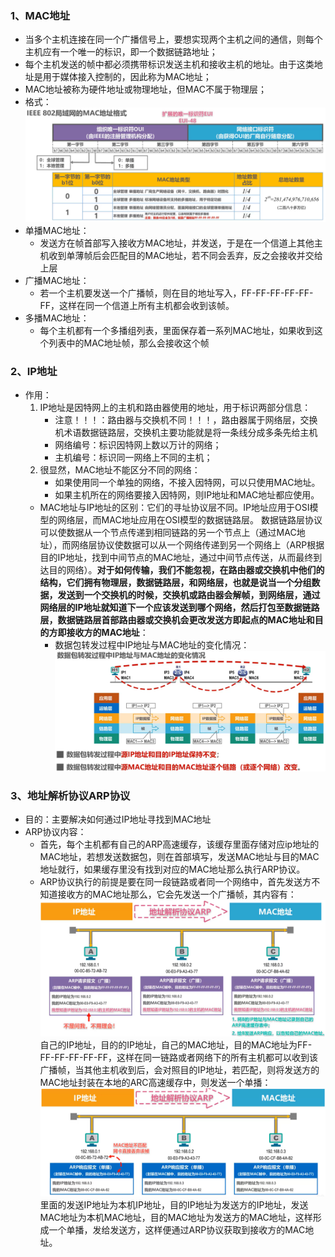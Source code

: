 ### 1、MAC地址
+ 当多个主机连接在同一个广播信号上，要想实现两个主机之间的通信，则每个主机应有一个唯一的标识，即一个数据链路地址；
+ 每个主机发送的帧中都必须携带标识发送主机和接收主机的地址。由于这类地址是用于媒体接入控制的，因此称为MAC地址；
+ MAC地址被称为硬件地址或物理地址，但MAC不属于物理层；
+ 格式：![MAC格式](计算机网络/imgs/3.6(11).png)
+ 单播MAC地址：
	+ 发送方在帧首部写入接收方MAC地址，并发送，于是在一个信道上其他主机收到单薄帧后会匹配目的MAC地址，若不同会丢弃，反之会接收并交给上层
+ 广播MAC地址：
	+ 若一个主机要发送一个广播帧，则在目的地址写入，FF-FF-FF-FF-FF-FF，这样在同一个信道上所有主机都会收到该帧。
+ 多播MAC地址：
	+ 每个主机都有一个多播组列表，里面保存着一系列MAC地址，如果收到这个列表中的MAC地址帧，那么会接收这个帧
### 2、IP地址
+ 作用：
	1. IP地址是因特网上的主机和路由器使用的地址，用于标识两部分信息：
		+ 注意！！！：<font>路由器与交换机不同！！！，路由器属于网络层，交换机术语数据链路层，交换机主要功能就是将一条线分成多条先给主机</font>
		+ 网络编号：标识因特网上数以万计的网络；
		+ 主机编号：标识同一网络上不同的主机；
	3. 很显然，MAC地址不能区分不同的网络：
		+ 如果使用同一个单独的网络，不接入因特网，可以只使用MAC地址。
		+ 如果主机所在的网络要接入因特网，则IP地址和MAC地址都应使用。
	+ MAC地址与IP地址的区别：<font>它们的寻址协议层不同。IP地址应用于OSI模型的网络层，而MAC地址应用在OSI模型的数据链路层。 数据链路层协议可以使数据从一个节点传递到相同链路的另一个节点上（通过MAC地址），而网络层协议使数据可以从一个网络传递到另一个网络上（ARP根据目的IP地址，找到中间节点的MAC地址，通过中间节点传送，从而最终到达目的网络）。</font>**对于如何传输，我们不能忽视，在路由器或交换机中他们的结构，它们拥有物理层，数据链路层，和网络层，也就是说当一个分组数据，发送到一个交换机的时候，交换机或路由器会解帧，到网络层，通过网络层的IP地址就知道下一个应该发送到哪个网络，然后打包至数据链路层，数据链路层首部路由器或交换机会更改发送方即起点的MAC地址和目的方即接收方的MAC地址**：
		+ 数据包转发过程中IP地址与MAC地址的变化情况：
		![MAC格式](计算机网络/imgs/3.6(13).png)
### 3、地址解析协议ARP协议
+ 目的：主要解决如何通过IP地址寻找到MAC地址
+ ARP协议内容：
	+ 首先，每个主机都有自己的ARP高速缓存，该缓存里面存储对应ip地址的MAC地址，若想发送数据包，则在首部填写，发送MAC地址与目的MAC地址就行，如果缓存里没有找到对应的MAC地址那么执行ARP协议。
	+ ARP协议执行的前提是要在同一段链路或者同一个网络中，首先发送方不知道接收方的MAC地址那么，它会先发送一个广播帧，其内容有：![MAC格式](计算机网络/imgs/3.6(14).png)
	自己的IP地址，目的的IP地址，自己的MAC地址，目的MAC地址为FF-FF-FF-FF-FF-FF，这样在同一链路或者网络下的所有主机都可以收到该广播帧，当其他主机收到后，会对照目的IP地址，若匹配，则将发送方的MAC地址封装在本地的ARC高速缓存中，则发送一个单播：![MAC格式](计算机网络/imgs/3.6(15).png)
	里面的发送IP地址为本机IP地址，目的IP地址为发送方的IP地址，发送MAC地址为本机MAC地址，目的MAC地址为发送方的MAC地址，这样形成一个单播，发给发送方，这样便通过ARP协议获取到接收方的MAC地址。